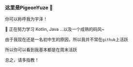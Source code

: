 ### 这里是PigeonYuze 👋

你可以称呼我为宇泽！

🌱 正在努力学习 Kotlin, Java ...以及一个成熟的码风~

由于我现在还是一名初中生的原因，所以我并不常在`github`上活跃

所以你可以看到我基本都是在周末活跃

总之，请多指教！

<!--
**PigeonYuze/PigeonYuze** is a ✨ _special_ ✨ repository because its `README.md` (this file) appears on your GitHub profile.

Here are some ideas to get you started:

- 🔭 I’m currently working on ...
- 🌱 I’m currently learning ...
- 👯 I’m looking to collaborate on ...
- 🤔 I’m looking for help with ...
- 💬 Ask me about ...
- 📫 How to reach me: ...
- 😄 Pronouns: ...
- ⚡ Fun fact: ...
-->
